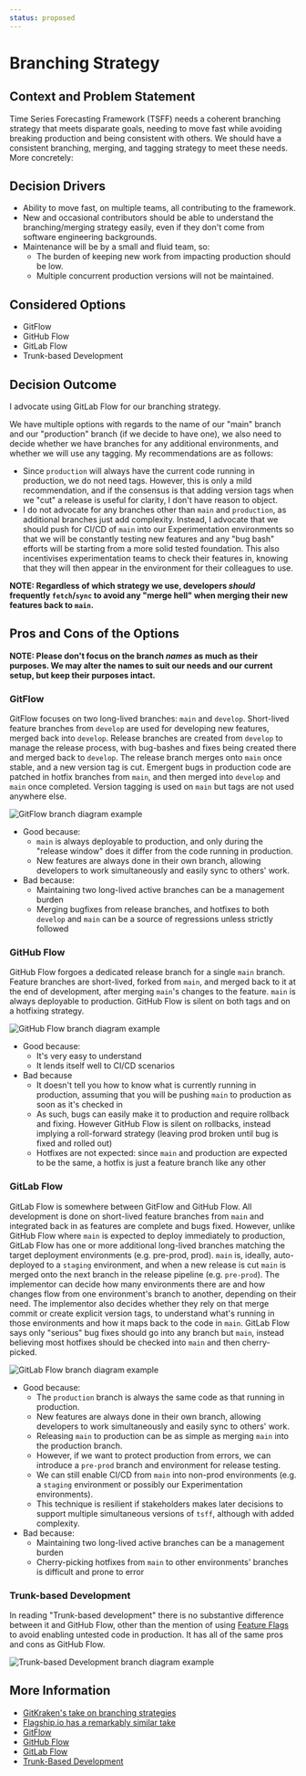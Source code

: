 ```yaml
---
status: proposed
---
```

# Branching Strategy

## Context and Problem Statement

Time Series Forecasting Framework (TSFF) needs a coherent branching strategy that meets disparate goals, needing to move fast while avoiding breaking production and being consistent with others. We should have a consistent branching, merging, and tagging strategy to meet these needs.
More concretely:

## Decision Drivers

- Ability to move fast, on multiple teams, all contributing to the framework.
- New and occasional contributors should be able to understand the branching/merging strategy easily, even if they don't come from software engineering backgrounds.
- Maintenance will be by a small and fluid team, so:
  - The burden of keeping new work from impacting production should be low.
  - Multiple concurrent production versions will not be maintained.

## Considered Options

- GitFlow
- GitHub Flow
- GitLab Flow
- Trunk-based Development

## Decision Outcome

I advocate using GitLab Flow for our branching strategy.

We have multiple options with regards to the name of our "main" branch and our "production" branch (if we decide to have one), we also need to decide whether we have branches for any additional environments, and whether we will use any tagging. My recommendations are as follows:

- Since `production` will always have the current code running in production, we do not need tags. However, this is only a mild recommendation, and if the consensus is that adding version tags when we "cut" a release is useful for clarity, I don't have reason to object.
- I do not advocate for any branches other than `main` and `production`, as additional branches just add complexity. Instead, I advocate that we should push for CI/CD of `main` into our Experimentation environments so that we will be constantly testing new features and any "bug bash" efforts will be starting from a more solid tested foundation. This also incentivises experimentation teams to check their features in, knowing that they will then appear in the environment for their colleagues to use.

**NOTE: Regardless of which strategy we use, developers _should_ frequently `fetch`/`sync` to avoid any "merge hell" when merging their new features back to `main`.**

## Pros and Cons of the Options

**NOTE: Please don't focus on the branch _names_ as much as their purposes. We may alter the names to suit our needs and our current setup, but keep their purposes intact.**

### GitFlow

GitFlow focuses on two long-lived branches: `main` and `develop`. Short-lived feature branches from `develop` are used for developing new features, merged back into `develop`. Release branches are created from `develop` to manage the release process, with bug-bashes and fixes being created there and merged back to `develop`. The release branch merges onto `main` once stable, and a new version tag is cut. Emergent bugs in production code are patched in hotfix branches from `main`, and then merged into `develop` and `main` once completed. Version tagging is used on `main` but tags are not used anywhere else.

![GitFlow branch diagram example](https://www.flagship.io/wp-content/uploads/gitflow-branching-strategy.png "GitFlow")

- Good because:
  - `main` is always deployable to production, and only during the "release window" does it differ from the code running in production.
  - New features are always done in their own branch, allowing developers to work simultaneously and easily sync to others' work.
- Bad because:
  - Maintaining two long-lived active branches can be a management burden
  - Merging bugfixes from release branches, and hotfixes to both `develop` and `main` can be a source of regressions unless strictly followed

### GitHub Flow

GitHub Flow forgoes a dedicated release branch for a single `main` branch. Feature branches are short-lived, forked from `main`, and merged back to it at the end of development, after merging `main`'s changes to the feature. `main` is always deployable to production. GitHub Flow is silent on both tags and on a hotfixing strategy.

![GitHub Flow branch diagram example](https://www.flagship.io/wp-content/uploads/github-flow-branching-model.jpeg "GitHub Flow")

- Good because:
  - It's very easy to understand
  - It lends itself well to CI/CD scenarios
- Bad because
  - It doesn't tell you how to know what is currently running in production, assuming that you will be pushing `main` to production as soon as it's checked in
  - As such, bugs can easily make it to production and require rollback and fixing. However GitHub Flow is silent on rollbacks, instead implying a roll-forward strategy (leaving prod broken until bug is fixed and rolled out)
  - Hotfixes are not expected: since `main` and production are expected to be the same, a hotfix is just a feature branch like any other

### GitLab Flow

GitLab Flow is somewhere between GitFlow and GitHub Flow. All development is done on short-lived feature branches from `main` and integrated back in as features are complete and bugs fixed. However, unlike GitHub Flow where `main` is expected to deploy immediately to production, GitLab Flow has one or more additional long-lived branches matching the target deployment environments (e.g. pre-prod, prod). `main` is, ideally, auto-deployed to a `staging` environment, and when a new release is cut `main` is merged onto the next branch in the release pipeline (e.g. `pre-prod`). The implementor can decide how many environments there are and how changes flow from one environment's branch to another, depending on their need. The implementor also decides whether they rely on that merge commit or create explicit version tags, to understand what's running in those environments and how it maps back to the code in `main`. GitLab Flow says only "serious" bug fixes should go into any branch but `main`, instead believing most hotfixes should be checked into `main` and then cherry-picked.

![GitLab Flow branch diagram example](https://www.flagship.io/wp-content/uploads/gitlab_flow_environment_branches.png "GitLab Flow")

- Good because:
  - The `production` branch is always the same code as that running in production.
  - New features are always done in their own branch, allowing developers to work simultaneously and easily sync to others' work.
  - Releasing `main` to production can be as simple as merging `main` into the production branch.
  - However, if we want to protect production from errors, we can introduce a `pre-prod` branch and environment for release testing.
  - We can still enable CI/CD from `main` into non-prod environments (e.g. a `staging` environment or possibly our Experimentation environments).
  - This technique is resilient if stakeholders makes later decisions to support multiple simultaneous versions of `tsff`, although with added complexity.
- Bad because:
  - Maintaining two long-lived active branches can be a management burden
  - Cherry-picking hotfixes from `main` to other environments' branches is difficult and prone to error

### Trunk-based Development

In reading "Trunk-based development" there is no substantive difference between it and GitHub Flow, other than the mention of using [Feature Flags](https://www.flagship.io/feature-flags/) to avoid enabling untested code in production. It has all of the same pros and cons as GitHub Flow.

![Trunk-based Development branch diagram example](https://www.flagship.io/wp-content/uploads/trunk-based-development-branching-strategy.png "Trunk-based Development")

## More Information

- [GitKraken's take on branching strategies](https://www.gitkraken.com/learn/git/best-practices/git-branch-strategy)
- [Flagship.io has a remarkably similar take](https://www.flagship.io/git-branching-strategies/)
- [GitFlow](https://nvie.com/posts/a-successful-git-branching-model/)
- [GitHub Flow](https://docs.github.com/en/get-started/quickstart/github-flow)
- [GitLab Flow](https://docs.gitlab.com/ee/topics/gitlab_flow.html)
- [Trunk-Based Development](https://www.flagship.io/glossary/trunk-based-development/)
